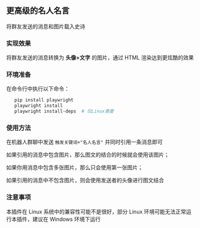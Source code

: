 ## 更高级的名人名言
将群友发送的消息和图片载入史诗

### 实现效果
将群友发送的消息转换为 **头像+文字** 的图片，通过 HTML 渲染达到更炫酷的效果

### 环境准备
在命令行中执行以下命令：

```bash
   pip install playwright
   playwright install
   playwright install-deps  # 仅Linux需要
```

### 使用方法
在机器人群聊中发送 ```触发关键词+"名人名言"``` 并同时引用一条消息即可

如果引用的消息中包含图片，那么图文的结合的时候就会使用该图片；

如果你用消息中包含多张图片，那么只会使用第一张图片；

如果引用的消息中不包含图片，则会使用发送者的头像进行图文结合

### 注意事项
本插件在 Linux 系统中的兼容性可能不是很好，部分 Linux 环境可能无法正常运行本插件，建议在 Windows 环境下运行
